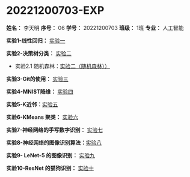 # 20221200703-EXP
**姓名：** 李天明   **序号：** 06   **学号：** 20221200703    **班级：** 1班   **专业：** 人工智能

**实验1-线性回归：** [实验一](./Exp1)

**实验2-决策树分类：** [实验二](./Exp2)  
- 实验2.1 随机森林：[实验二（随机森林））](./Exp2.1)

**实验3-Git的使用：** [实验三](./Exp3)

**实验4-MNIST降维：** [实验四](./Exp4)

**实验5-K近邻：**[实验五](./Exp5)

**实验6-KMeans 聚类：** [实验六](./Exp6)

**实验7-神经网络的手写数字识别：** [实验七](./Exp7)

**实验8-神经网络的图像识别算法：**[实验八](./Exp8)

**实验9- LeNet-5 的图像识别：** [实验九](./Exp9)

**实验10-ResNet 的猫狗识别：** [实验十](./Exp10)
